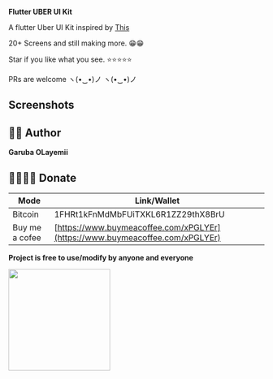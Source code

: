 **Flutter UBER UI Kit** 

A flutter Uber UI Kit inspired by [This](https://www.behance.net/collection/175047817/Ubber)

20+ Screens and still making more. 😁😁

Star if you like what you see. ⭐⭐⭐⭐⭐

PRs are welcome ヽ(•‿•)ノ ヽ(•‿•)ノ

## Screenshots



## 🦸‍♂️ Author


**Garuba OLayemii**

## 💃🏻💃🏻 Donate

| **Mode**       | **Link/Wallet**                                                              |
| -------------- | ---------------------------------------------------------------------------- |
| Bitcoin        | 1FHRt1kFnMdMbFUiTXKL6R1ZZ29thX8BrU                                           |
| Buy me a cofee | [https://www.buymeacoffee.com/xPGLYEr](https://www.buymeacoffee.com/xPGLYEr) |

**Project is free to use/modify by anyone and everyone**

<a href="ss/app.apk"><img src="https://playerzon.com/asset/download.png" width="200"></img></a>
